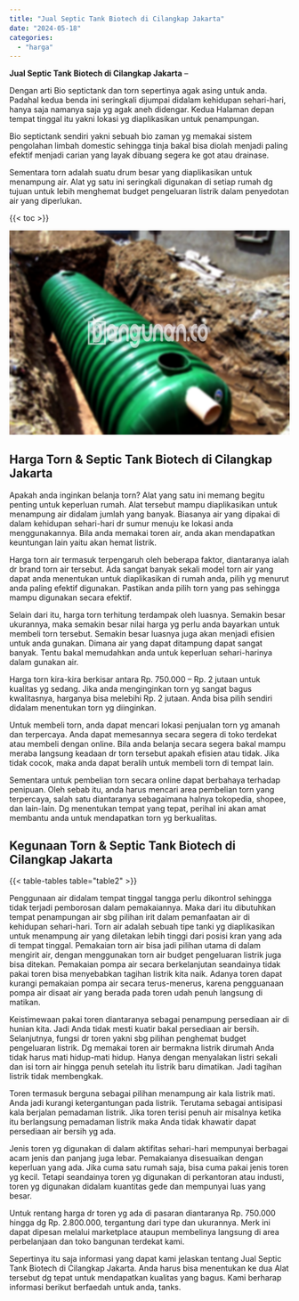 ```yaml
---
title: "Jual Septic Tank Biotech di Cilangkap Jakarta"
date: "2024-05-18"
categories: 
  - "harga"
---
```


**Jual Septic Tank Biotech di Cilangkap Jakarta** –

Dengan arti Bio septictank dan torn sepertinya agak asing untuk anda. Padahal kedua benda ini seringkali dijumpai didalam kehidupan sehari-hari, hanya saja namanya saja yg agak aneh didengar. Kedua Halaman depan tempat tinggal itu yakni lokasi yg diaplikasikan untuk penampungan.

Bio septictank sendiri yakni sebuah bio zaman yg memakai sistem pengolahan limbah domestic sehingga tinja bakal bisa diolah menjadi paling efektif menjadi carian yang layak dibuang segera ke got atau drainase.

Sementara torn adalah suatu drum besar yang diaplikasikan untuk menampung air. Alat yg satu ini seringkali digunakan di setiap rumah dg tujuan untuk lebih menghemat budget pengeluaran listrik dalam penyedotan air yang diperlukan.

{{< toc >}}

![Jual Septic Tank Biotech di Cilangkap Jakarta](/images/jual-bio-septictank-45.png)

## Harga Torn & Septic Tank Biotech di Cilangkap Jakarta

Apakah anda inginkan belanja torn? Alat yang satu ini memang begitu penting untuk keperluan rumah. Alat tersebut mampu diaplikasikan untuk menampung air didalam jumlah yang banyak. Biasanya air yang dipakai di dalam kehidupan sehari-hari dr sumur menuju ke lokasi anda menggunakannya. Bila anda memakai toren air, anda akan mendapatkan keuntungan lain yaitu akan hemat listrik.

Harga torn air termasuk terpengaruh oleh beberapa faktor, diantaranya ialah dr brand torn air tersebut. Ada sangat banyak sekali model torn air yang dapat anda menentukan untuk diaplikasikan di rumah anda, pilih yg menurut anda paling efektif digunakan. Pastikan anda pilih torn yang pas sehingga mampu digunakan secara efektif.

Selain dari itu, harga torn terhitung terdampak oleh luasnya. Semakin besar ukurannya, maka semakin besar nilai harga yg perlu anda bayarkan untuk membeli torn tersebut. Semakin besar luasnya juga akan menjadi efisien untuk anda gunakan. Dimana air yang dapat ditampung dapat sangat banyak. Tentu bakal memudahkan anda untuk keperluan sehari-harinya dalam gunakan air.

Harga torn kira-kira berkisar antara Rp. 750.000 – Rp. 2 jutaan untuk kualitas yg sedang. Jika anda menginginkan torn yg sangat bagus kwalitasnya, harganya bisa melebihi Rp. 2 jutaan. Anda bisa pilih sendiri didalam menentukan torn yg diinginkan.

Untuk membeli torn, anda dapat mencari lokasi penjualan torn yg amanah dan terpercaya. Anda dapat memesannya secara segera di toko terdekat atau membeli dengan online. Bila anda belanja secara segera bakal mampu meraba langsung keadaan dr torn tersebut apakah efisien atau tidak. Jika tidak cocok, maka anda dapat beralih untuk membeli torn di tempat lain.

Sementara untuk pembelian torn secara online dapat berbahaya terhadap penipuan. Oleh sebab itu, anda harus mencari area pembelian torn yang terpercaya, salah satu diantaranya sebagaimana halnya tokopedia, shopee, dan lain-lain. Dg menentukan tempat yang tepat, perihal ini akan amat membantu anda untuk mendapatkan torn yg berkualitas.

## Kegunaan Torn & Septic Tank Biotech di Cilangkap Jakarta

{{< table-tables table="table2" >}}

Penggunaan air didalam tempat tinggal tangga perlu dikontrol sehingga tidak terjadi pemborosan dalam pemakaiannya. Maka dari itu dibutuhkan tempat penampungan air sbg pilihan irit dalam pemanfaatan air di kehidupan sehari-hari. Torn air adalah sebuah tipe tanki yg diaplikasikan untuk menampung air yang diletakan lebih tinggi dari posisi kran yang ada di tempat tinggal. Pemakaian torn air bisa jadi pilihan utama di dalam mengirit air, dengan menggunakan torn air budget pengeluaran listrik juga bisa ditekan. Pemakaian pompa air secara berkelanjutan seandainya tidak pakai toren bisa menyebabkan tagihan listrik kita naik. Adanya toren dapat kurangi pemakaian pompa air secara terus-menerus, karena pengguanaan pompa air disaat air yang berada pada toren udah penuh langsung di matikan.

Keistimewaan pakai toren diantaranya sebagai penampung persediaan air di hunian kita. Jadi Anda tidak mesti kuatir bakal persediaan air bersih. Selanjutnya, fungsi dr toren yakni sbg pilihan penghemat budget pengeluaran listrik. Dg memakai toren air bermakna listrik dirumah Anda tidak harus mati hidup-mati hidup. Hanya dengan menyalakan listri sekali dan isi torn air hingga penuh setelah itu listrik baru dimatikan. Jadi tagihan listrik tidak membengkak.

Toren termasuk berguna sebagai pilihan menampung air kala listrik mati. Anda jadi kurangi ketergantungan pada listrik. Terutama sebagai antisipasi kala berjalan pemadaman listrik. Jika toren terisi penuh air misalnya ketika itu berlangsung pemadaman listrik maka Anda tidak khawatir dapat persediaan air bersih yg ada.

Jenis toren yg digunakan di dalam aktifitas sehari-hari mempunyai berbagai acam jenis dan panjang juga lebar. Pemakaianya disesuaikan dengan keperluan yang ada. Jika cuma satu rumah saja, bisa cuma pakai jenis toren yg kecil. Tetapi seandainya toren yg digunakan di perkantoran atau industi, toren yg digunakan didalam kuantitas gede dan mempunyai luas yang besar.

Untuk rentang harga dr toren yg ada di pasaran diantaranya Rp. 750.000 hingga dg Rp. 2.800.000, tergantung dari type dan ukurannya. Merk ini dapat dipesan melalui marketplace ataupun membelinya langsung di area perbelanjaan dan toko bangunan terdekat kami.

Sepertinya itu saja informasi yang dapat kami jelaskan tentang Jual Septic Tank Biotech di Cilangkap Jakarta. Anda harus bisa menentukan ke dua Alat tersebut dg tepat untuk mendapatkan kualitas yang bagus. Kami berharap informasi berikut berfaedah untuk anda, tanks.
